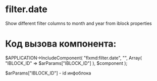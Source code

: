 # filter.date
Show different filter columns to month and year from iblock properties

# Код вызова компонента:
$APPLICATION->IncludeComponent(
    "flxmd:filter.date",
    "",
    Array(
        "IBLOCK_ID" => $arParams["IBLOCK_ID"]
    ),
    $component
);

$arParams["IBLOCK_ID"] - id инфоблока
